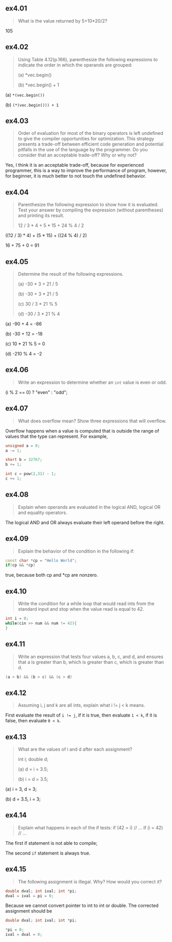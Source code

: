 ## ex4.01
> What is the value returned by 5+10*20/2?

105

## ex4.02
> Using Table 4.12(p.166), parenthesize the following expressions to indicate
> the order in which the operands are grouped:
>
> (a) *vec.begin()
>
> (b) *vec.begin() + 1

(a) `*(vec.begin())`

(b) `(*(vec.begin())) + 1`

## ex4.03
> Order of evaluation for most of the binary operators is left undefined to give 
> the compiler opportunities for optimization. This strategy presents a trade-off
> between efficient code generation and potential pitfalls in the use of the 
> language by the programmer. Do you consider that an acceptable trade-off? Why 
> or why not?

Yes, I think it is an acceptable trade-off, because for experienced programmer, 
this is a way to improve the performance of program, however, for beginner, it 
is much better to not touch the undefined behavior.

## ex4.04
> Parenthesize the following expression to show how it is evaluated. Test your 
> answer by compiling the expression (without parentheses) and printing its 
> result.
>
> 12 / 3 * 4 + 5 * 15 + 24 % 4 / 2

((12 / 3) * 4) + (5 * 15) + ((24 % 4) / 2)

16 + 75 + 0 = 91

## ex4.05
> Determine the result of the following expressions.
>
> (a) -30 * 3 + 21 / 5
> 
> (b) -30 + 3 * 21 / 5
>
> (c) 30 / 3 * 21 % 5
>
> (d) -30 / 3 * 21 % 4

(a) -90 + 4 = -86

(b) -30 + 12 = -18

(c) 10 * 21 % 5 = 0

(d) -210 % 4 = -2

## ex4.06
> Write an expression to determine whether an `int` value is even or odd.

(i % 2 == 0) ? "even" : "odd";

## ex4.07
> What does overflow mean? Show three expressions that will overflow.

Overflow happens when a value is computed that is outside the range of values 
that the type can represent. For example,

```cpp
unsigned a = 0;
a -= 1;

short b = 32767;
b += 1;

int c = pow(2,31) - 1;
c += 1;
```

## ex4.08
> Explain when operands are evaluated in the logical AND, logical OR and equality 
> operators.

The logical AND and OR always evaluate their left operand before the right.

## ex4.09
> Explain the behavior of the condition in the following if:
```cpp
const char *cp = "Hello World";
if(cp && *cp)
```

true, because both cp and *cp are nonzero.

## ex4.10
> Write the condition for a while loop that would read ints from the standard input 
> and stop when the value read is equal to 42.
```cpp
int i = 0;
while(cin >> num && num != 42){
}
```

## ex4.11
> Write an expression that tests four values a, b, c, and d, and ensures that a is greater
> than b, which is greater than c, which is greater than d.

```cpp
(a > b) && (b > c) && (c > d)
```

## ex4.12
> Assuming i, j and k are all ints, explain what i != j < k means.

First evaluate the result of `i != j`, if it is true, then evaluate `1 < k`, if it is 
false, then evaluate `0 < k`.

## ex4.13
> What are the values of i and d after each assignment?
>
> int i; double d;
>
> (a) d = i = 3.5;
>
> (b) i = d = 3.5;

(a) i = 3, d = 3;

(b) d = 3.5, i = 3;

## ex4.14
> Explain what happens in each of the if tests:
> if (42 = i) // ...
> if (i = 42) // ...

The first if statement is not able to compile;

The second `if` statement is always true.

## ex4.15
> The following assignment is illegal. Why? How would you correct it?
```cpp
double dval; int ival; int *pi;
dval = ival = pi = 0;
```

Because we cannot convert pointer to int to int or double. The corrected assignment should be
```cpp
double dval; int ival; int *pi;

*pi = 0;
ival = dval = 0;
```

